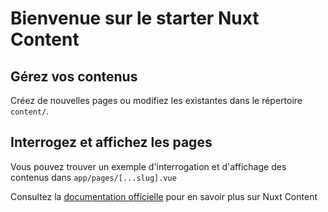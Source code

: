 # Bienvenue sur le starter Nuxt Content

## Gérez vos contenus

Créez de nouvelles pages ou modifiez les existantes dans le répertoire `content/`.

## Interrogez et affichez les pages

Vous pouvez trouver un exemple d'interrogation et d'affichage des contenus dans `app/pages/[...slug].vue`

Consultez la [documentation officielle](https://content.nuxt.com) pour en savoir plus sur Nuxt Content
